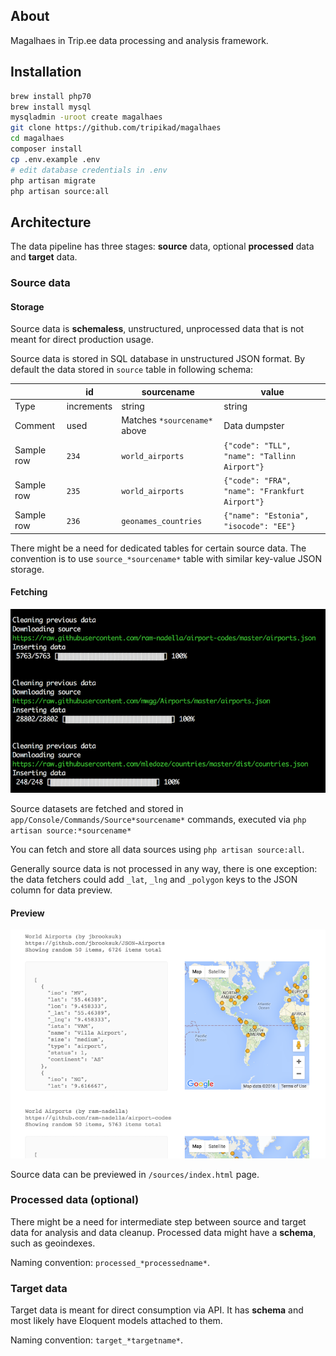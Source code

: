 ## About

Magalhaes in Trip.ee data processing and analysis framework.

## Installation

```sh
brew install php70
brew install mysql
mysqladmin -uroot create magalhaes
git clone https://github.com/tripikad/magalhaes
cd magalhaes
composer install
cp .env.example .env
# edit database credentials in .env
php artisan migrate
php artisan source:all
```

## Architecture

The data pipeline has three stages: **source** data, optional **processed** data and **target** data.

### Source data

#### Storage

Source data is **schemaless**, unstructured, unprocessed data that is not meant for direct production usage.

Source data is stored in SQL database in unstructured JSON format. By default the data stored in ```source``` table in following schema:

||id|sourcename|value|
|---|---|---|---|
|Type|increments|string|string|json|
|Comment| used|Matches ```*sourcename*``` above |Data dumpster|
|Sample row|```234```|```world_airports```|```{"code": "TLL", "name": "Tallinn Airport"}```|
|Sample row|```235```|```world_airports```|```{"code": "FRA", "name": "Frankfurt Airport"}```|
|Sample row|```236```|```geonames_countries```|```{"name": "Estonia", "isocode": "EE"}```|

There might be a need for dedicated tables for certain source data. The convention is to use ```source_*sourcename*``` table with similar key-value JSON storage.

#### Fetching

![](screenshot1.png)

Source datasets are fetched and stored in ```app/Console/Commands/Source*sourcename*``` commands, executed via ```php artisan source:*sourcename*```

You can fetch and store all data sources using ```php artisan source:all```.

Generally source data is not processed in any way, there is one exception: the data fetchers could add ```_lat```, ```_lng``` and ```_polygon``` keys to the JSON column for data preview.

#### Preview

![](screenshot2.png)

Source data can be previewed in ```/sources/index.html``` page. 

### Processed data (optional)

There might be a need for intermediate step between source and target data for analysis and data cleanup. Processed data might have a **schema**, such as geoindexes.

Naming convention: ```processed_*processedname*```.

### Target data

Target data is meant for direct consumption via API. It has **schema** and most likely have Eloquent models attached to them.

Naming convention: ```target_*targetname*```.
